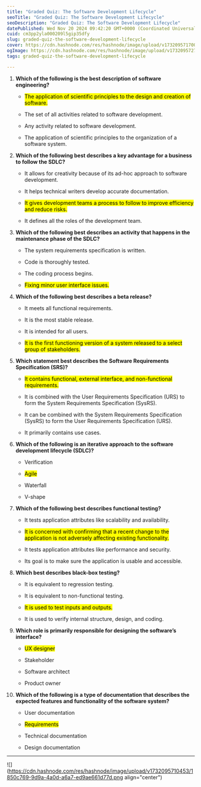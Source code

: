 ```yaml
---
title: "Graded Quiz: The Software Development Lifecycle"
seoTitle: "Graded Quiz: The Software Development Lifecycle"
seoDescription: "Graded Quiz: The Software Development Lifecycle"
datePublished: Wed Nov 20 2024 09:42:20 GMT+0000 (Coordinated Universal Time)
cuid: cm3pp2yla000209l5gip35dfy
slug: graded-quiz-the-software-development-lifecycle
cover: https://cdn.hashnode.com/res/hashnode/image/upload/v1732095717009/6836a818-408d-4f7e-8162-59db4efb425a.png
ogImage: https://cdn.hashnode.com/res/hashnode/image/upload/v1732095727702/6e8da279-d0af-481c-9d89-bfd00ff3b556.png
tags: graded-quiz-the-software-development-lifecycle

---
```


1. **Which of the following is the best description of software engineering?**
    
    * <mark>The application of scientific principles to the design and creation of software.</mark>
        
    * The set of all activities related to software development.
        
    * Any activity related to software development.
        
    * The application of scientific principles to the organization of a software system.
        
2. **Which of the following best describes a key advantage for a business to follow the SDLC?**
    
    * It allows for creativity because of its ad-hoc approach to software development.
        
    * It helps technical writers develop accurate documentation.
        
    * <mark>It gives development teams a process to follow to improve efficiency and reduce risks.</mark>
        
    * It defines all the roles of the development team.
        
3. **Which of the following best describes an activity that happens in the maintenance phase of the SDLC?**
    
    * The system requirements specification is written.
        
    * Code is thoroughly tested.
        
    * The coding process begins.
        
    * <mark>Fixing minor user interface issues.</mark>
        
4. **Which of the following best describes a beta release?**
    
    * It meets all functional requirements.
        
    * It is the most stable release.
        
    * It is intended for all users.
        
    * <mark>It is the first functioning version of a system released to a select group of stakeholders.</mark>
        
5. **Which statement best describes the Software Requirements Specification (SRS)?**
    
    * <mark>It contains functional, external interface, and non-functional requirements.</mark>
        
    * It is combined with the User Requirements Specification (URS) to form the System Requirements Specification (SysRS).
        
    * It can be combined with the System Requirements Specification (SysRS) to form the User Requirements Specification (URS).
        
    * It primarily contains use cases.
        
6. **Which of the following is an iterative approach to the software development lifecycle (SDLC)?**
    
    * Verification
        
    * <mark>Agile</mark>
        
    * Waterfall
        
    * V-shape
        
7. **Which of the following best describes functional testing?**
    
    * It tests application attributes like scalability and availability.
        
    * <mark>It is concerned with confirming that a recent change to the application is not adversely affecting existing functionality.</mark>
        
    * It tests application attributes like performance and security.
        
    * Its goal is to make sure the application is usable and accessible.
        
8. **Which best describes black-box testing?**
    
    * It is equivalent to regression testing.
        
    * It is equivalent to non-functional testing.
        
    * <mark>It is used to test inputs and outputs.</mark>
        
    * It is used to verify internal structure, design, and coding.
        
9. **Which role is primarily responsible for designing the software’s interface?**
    
    * <mark>UX designer</mark>
        
    * Stakeholder
        
    * Software architect
        
    * Product owner
        
10. **Which of the following is a type of documentation that describes the expected features and functionality of the software system?**
    
    * User documentation
        
    * <mark>Requirements</mark>
        
    * Technical documentation
        
    * Design documentation
        

---

![](https://cdn.hashnode.com/res/hashnode/image/upload/v1732095710453/1850c769-9d9a-4a0d-a6a7-ed9ae661d77d.png align="center")